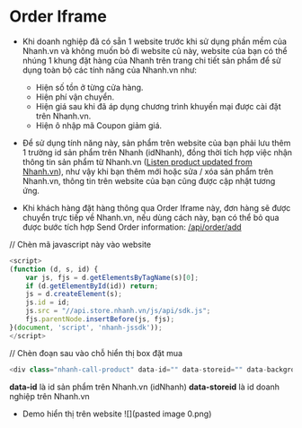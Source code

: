 # Order Iframe

- Khi doanh nghiệp đã có sẵn 1 website trước khi sử dụng phần mềm của Nhanh.vn và không muốn bỏ đi website cũ này, website của bạn có thể nhúng 1 khung đặt hàng của Nhanh trên trang chi tiết sản phẩm để sử dụng toàn bộ các tính năng của Nhanh.vn như:

  - Hiện số tồn ở từng cửa hàng.
  - Hiện phí vận chuyển.
  - Hiện giá sau khi đã áp dụng chương trình khuyến mại được cài đặt trên Nhanh.vn.
  - Hiện ô nhập mã Coupon giảm giá.


- Để sử dụng tính năng này, sản phẩm trên website của bạn phải lưu thêm 1 trường id sản phẩm trên Nhanh (idNhanh), đồng thời tích hợp việc nhận thông tin sản phẩm từ Nhanh.vn ([Listen product updated from Nhanh.vn](product/add.md)), như vậy khi bạn thêm mới hoặc sửa / xóa sản phẩm trên Nhanh.vn, thông tin trên website của bạn cũng được cập nhật tương ứng.

- Khi khách hàng đặt hàng thông qua Order Iframe này, đơn hàng sẽ được chuyển trực tiếp về Nhanh.vn, nếu dùng cách này, bạn có thể bỏ qua được bước tích hợp Send Order information: [/api/order/add](order/add.md)

// Chèn mã javascript này vào website
```js
<script>
(function (d, s, id) {
	var js, fjs = d.getElementsByTagName(s)[0];
	if (d.getElementById(id)) return;
	js = d.createElement(s);
	js.id = id;
	js.src = "//api.store.nhanh.vn/js/api/sdk.js";
	fjs.parentNode.insertBefore(js, fjs);
}(document, 'script', 'nhanh-jssdk'));
</script> 
```
// Chèn đoạn sau vào chỗ hiển thị box đặt mua
```php
<div class="nhanh-call-product" data-id="" data-storeid="" data-backgroundbutton="cc334f" data-borderradiusbutton="5" data-font="Arial, Helvetica, sans-serif" data-fontsize="12"></div> 
```
**data-id** là id sản phẩm trên Nhanh.vn (idNhanh)
**data-storeid** là id doanh nghiệp trên Nhanh.vn

- Demo hiển thị trên website
![](pasted image 0.png)







